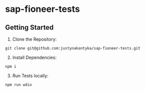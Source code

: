 # sap-fioneer-tests
## Getting Started
1. Clone the Repository:
```
git clone git@github.com:justynakantyka/sap-fioneer-tests.git
```
2. Install Dependencies:
```
npm i
```
3. Run Tests locally:
```
npm run wdio
```